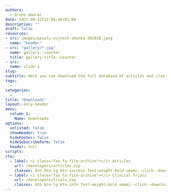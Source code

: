 ```yaml
---
authors:
  - bruno-amaral
date: 2021-09-22T22:04:46+01:00
description: ""
draft: false
resources: 
- src: images/pexels-vojtech-okenka-392018.jpeg
  name: "header"
- src: "gallery/*.jpg"
  name: gallery-:counter
  title: gallery-title-:counter
- src:
  name: slide-1
slug:
subtitle: Here you can download the full database of articles and clinical trials
tags: 
  - 
categories: 
  - 
title: "Downloads"
layout: only-header
menu:
  column_1:
    Name: Downloads
options:
  unlisted: false
  showHeader: true
  hideFooter: false
  hideSubscribeForm: false
  header: full
scripts:
cta:
  - label: <i class="fas fa-file-archive"></i> Articles
    url: /developers/articles.zip
    classes: btn btn-lg btn-success font-weight-bold umami--click--downloads-page-download-articles-zip
  - label: <i class="fas fa-file-archive"></i> Clinical Trials
    url: /developers/trials.zip
    classes: btn btn-lg btn-info font-weight-bold umami--click--downloads-page-download-trials-zip
---
```

